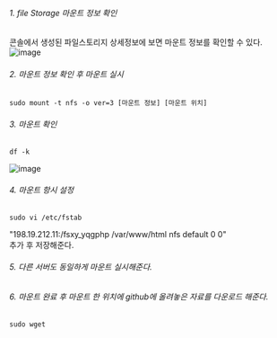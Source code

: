 ###### 1. file Storage 마운트 정보 확인
   콘솔에서 생성된 파일스토리지 상세정보에 보면 마운트 정보를 확인할 수 있다. </br>
  ![image](https://github.com/scp-cloudacademy/ce-advanced/assets/147478897/02dd33b9-ed2f-42ac-b98d-c32170533ac0)

###### 2. 마운트 정보 확인 후 마운트 실시
```
sudo mount -t nfs -o ver=3 [마운트 정보] [마운트 위치]
```
###### 3. 마운트 확인
```
df -k
```
![image](https://github.com/scp-cloudacademy/ce-advanced/assets/147478897/cd401e8d-4bee-4d56-a580-5154a665d2e8)

###### 4. 마운트 항시 설정
```
sudo vi /etc/fstab
```

"198.19.212.11:/fsxy_yqgphp /var/www/html	nfs	default	0 0" </br> 
추가 후 저장해준다.

###### 5. 다른 서버도 동일하게 마운트 실시해준다.
###### 6. 마운트 완료 후 마운트 한 위치에 github에 올려놓은 자료를 다운로드 해준다.
```
sudo wget 
